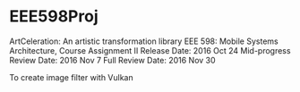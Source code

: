 # EEE598Proj
ArtCeleration: An artistic transformation library
EEE 598: Mobile Systems Architecture, Course Assignment II
Release Date: 2016 Oct 24
Mid-progress Review Date: 2016 Nov 7
Full Review Date: 2016 Nov 30

To create image filter with Vulkan
